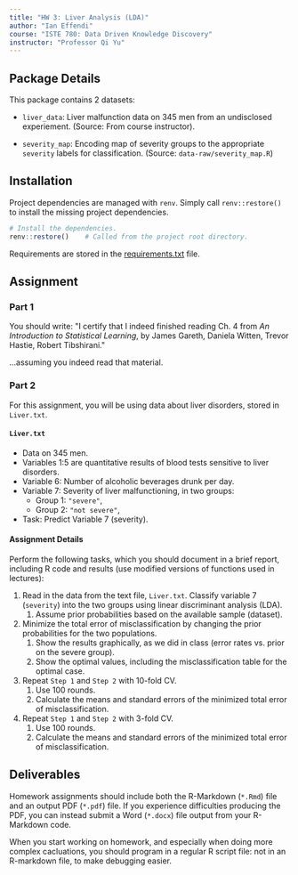 ```yaml
---
title: "HW 3: Liver Analysis (LDA)"
author: "Ian Effendi"
course: "ISTE 780: Data Driven Knowledge Discovery"
instructor: "Professor Qi Yu"
---
```


## Package Details

This package contains 2 datasets:

* `liver_data`: Liver malfunction data on 345 men from an undisclosed experiement. (Source: From course instructor).

* `severity_map`: Encoding map of severity groups to the appropriate `severity` labels for classification. (Source: `data-raw/severity_map.R`)

## Installation

Project dependencies are managed with `renv`. Simply call `renv::restore()` to install the missing project dependencies.

```R
# Install the dependencies.
renv::restore()    # Called from the project root directory.
```

Requirements are stored in the [requirements.txt](requirements.txt) file.

## Assignment

### Part 1

You should write: "I certify that I indeed finished reading Ch. 4 from *An Introduction to Statistical Learning*, by James Gareth, Daniela Witten, Trevor Hastie, Robert Tibshirani."

...assuming you indeed read that material.

### Part 2

For this assignment, you will be using data about liver disorders, stored in `Liver.txt`.

#### `Liver.txt`

- Data on 345 men.
- Variables 1:5 are quantitative results of blood tests sensitive to liver disorders.
- Variable 6: Number of alcoholic beverages drunk per day.
- Variable 7: Severity of liver malfunctioning, in two groups:
  - Group 1: `"severe"`,
  - Group 2: `"not severe"`,
- Task: Predict Variable 7 (severity).

#### Assignment Details

Perform the following tasks, which you should document in a brief report, including R code and results (use modified versions of functions used in lectures):

1. Read in the data from the text file, `Liver.txt`. Classify variable 7 (`severity`) into the two groups using linear discriminant analysis (LDA).
   1. Assume prior probabilities based on the available sample (dataset).
2. Minimize the total error of misclassification by changing the prior probabilities for the two populations.
   1. Show the results graphically, as we did in class (error rates vs. prior on the severe group).
   2. Show the optimal values, including the misclassification table for the optimal case.
3. Repeat `Step 1` and `Step 2` with 10-fold CV.
   1. Use 100 rounds.
   2. Calculate the means and standard errors of the minimized total error of misclassification.
5. Repeat `Step 1` and `Step 2` with 3-fold CV.
   1. Use 100 rounds.
   2. Calculate the means and standard errors of the minimized total error of misclassification.

## Deliverables

Homework assignments should include both the R-Markdown (`*.Rmd`) file and an output PDF (`*.pdf`) file. If you experience difficulties producing the PDF, you can instead submit a Word (`*.docx`) file output from your R-Markdown code.

When you start working on homework, and especially when doing more complex cacluations, you should program in a regular R script file: not in an R-markdown file, to make debugging easier.
